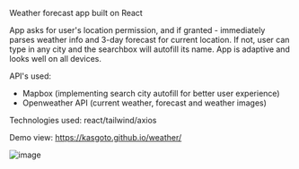 Weather forecast app built on React

App asks for user's location permission, and if granted - immediately parses weather info and 3-day forecast for current location. If not, user can type in any city and the searchbox will autofill its name. App is adaptive and looks well on all devices.

API's used:

- Mapbox (implementing search city autofill for better user experience)
- Openweather API (current weather, forecast and weather images)

Technologies used: react/tailwind/axios

Demo view: https://kasgoto.github.io/weather/

![image](https://github.com/user-attachments/assets/ca2eef81-96ff-4c6d-8d5f-db0e4a59fd1d)

